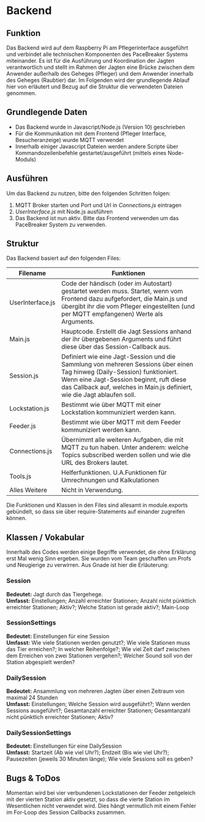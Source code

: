# Backend

## Funktion
Das Backend wird auf dem Raspberry Pi am Pflegerinterface ausgeführt und verbindet alle technischen Komponenten des PaceBreaker Systems miteinander.
Es ist für die Ausführung und Koordination der Jagten verantwortlich und stellt im Rahmen der Jagten eine Brücke zwischen dem Anwender außerhalb des Geheges (Pfleger) und dem Anwender innerhalb des Geheges (Raubtier) dar.
Im Folgenden wird der grundlegende Ablauf hier von erläutert und Bezug auf die Struktur die verwendeten Dateien genommen.

## Grundlegende Daten
- Das Backend wurde in Javascript/Node.js (Version 10) geschrieben
- Für die Kommunikation mit dem Frontend (Pfleger Interface, Besucheranzeige) wurde MQTT verwendet
- Innerhalb einiger Javascript Dateien werden andere Scripte über Kommandozeilenbefehle gestartet/ausgeführt (mittels eines Node-Moduls)

## Ausführen
Um das Backend zu nutzen, bitte den folgenden Schritten folgen:
1. MQTT Broker starten und Port und Url in *Connections.js* eintragen
2. *UserInterface.js* mit Node.js ausführen
3. Das Backend ist nun aktiv. Bitte das Frontend verwenden um das PaceBreaker System zu verwenden.

## Struktur
Das Backend basiert auf den folgenden Files:


| Filename              		| Funktionen    |
| ----------------------------- | ------------- |
| UserInterface.js | Code der händisch (oder im Autostart) gestartet werden muss. Startet, wenn vom Frontend dazu aufgefordert, die Main.js und übergibt ihr die vom Pfleger eingestellten (und per MQTT empfangenen) Werte als Arguments. |
| Main.js    		| Hauptcode. Erstellt die Jagt Sessions anhand der ihr übergebenen Arguments und führt diese über das Session-Callback aus.   |
| Session.js  |  Definiert wie eine Jagt-Session und die Sammlung von mehreren Sessions über einen Tag hinweg (Daily-Session) funktioniert. Wenn eine Jagt-Session beginnt, ruft diese das Callback auf, welches in Main.js definiert, wie die Jagt ablaufen soll. |
| Lockstation.js | Bestimmt wie über MQTT mit einer Lockstation kommuniziert werden kann.  |
| Feeder.js  |  Bestimmt wie über MQTT mit dem Feeder kommuniziert werden kann. |
| Connections.js  |  Übernimmt alle weiteren Aufgaben, die mit MQTT zu tun haben. Unter anderem: welche Topics subscribed werden sollen und wie die URL des Brokers lautet. |
| Tools.js  |  Helferfunktionen. U.A.Funktionen für Umrechnungen und Kalkulationen |
| Alles Weitere  |  Nicht in Verwendung. |


Die Funktionen und Klassen in den Files sind allesamt in module.exports gebündelt, so dass sie über require-Statements auf einander zugreifen können.

## Klassen / Vokabular
Innerhalb des Codes werden einige Begriffe verwendet, die ohne Erklärung erst Mal wenig Sinn ergeben. Sie wurden vom Team geschaffen um Profs und Neugierige zu verwirren. Aus Gnade ist hier die Erläuterung:

### Session
**Bedeutet:** Jagt durch das Tiergehege.<br>
**Umfasst:** Einstellungen; Anzahl erreichter Stationen; Anzahl nicht pünktlich erreichter Stationen; Aktiv?; Welche Station ist gerade aktiv?; Main-Loop

### SessionSettings
**Bedeutet:** Einstellungen für eine Session<br>
**Umfasst:** Wie viele Stationen werden genutzt?; Wie viele Stationen muss das Tier erreichen?; In welcher Reihenfolge?; Wie viel Zeit darf zwischen dem Erreichen von zwei Stationen vergehen?; Welcher Sound soll von der Station abgespielt werden?

### DailySession
**Bedeutet:** Ansammlung von mehreren Jagten über einen Zeitraum von maximal 24 Stunden<br>
**Umfasst:** Einstellungen; Welche Session wird ausgeführt?; Wann werden Sessions ausgeführt?; Gesamtanzahl erreichter Stationen; Gesamtanzahl nicht pünktlich erreichter Stationen; Aktiv?

### DailySessionSettings
**Bedeutet:** Einstellungen für eine DailySession<br>
**Umfasst:** Startzeit (Ab wie viel Uhr?); Endzeit (Bis wie viel Uhr?); Pausezeiten (jeweils 30 Minuten länge); Wie viele Sessions soll es geben?

## Bugs & ToDos
Momentan wird bei vier verbundenen Lockstationen der Feeder zeitgeleich mit der vierten Station aktiv gesetzt, so dass die vierte Station im Wesentlichen nicht verwendet wird. Dies hängt vermutlich mit einem Fehler im For-Loop des Session Callbacks zusammen.
